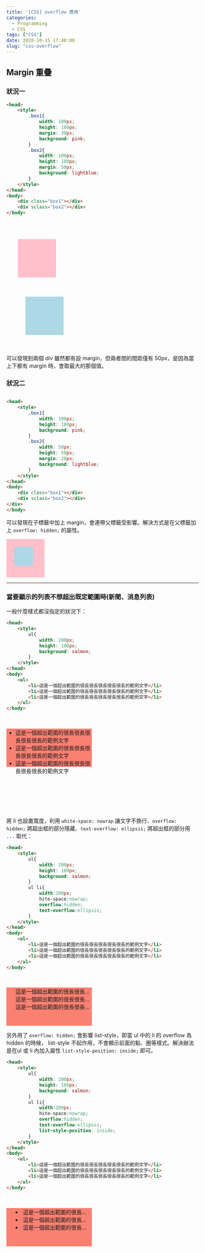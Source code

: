 ```yaml
---
title: '[CSS] overflow 應用'
categories:
  - Programming
  - CSS
tags: ["CSS"]
date: 2020-10-15 17:48:00
slug: "css-overflow"
---
```

## Margin 重疊
<!--more-->
### 狀況一
```html
<head>
	<style>
		.box1{
			width: 100px;
			height: 100px;
			margin: 30px;
			background: pink;
		}
		.box2{
			width: 100px;
			height: 100px;
			margin: 50px;
			background: lightblue;
		}
	</style>
</head>
<body>
	<div class="box1"></div>
	<div sclass="box2"></div>
</body>
```

</br>

<div style="width:100px;height:100px;margin:30px;background:pink"></div>
<div style="width:100px;height:100px;margin:50px;background:lightblue"></div>

可以發現到兩個 div 雖然都有設 margin，但兩者間的間距僅有 50px，是因為當上下都有 margin 時，會取最大的那個值。

### 狀況二
```html

<head>
	<style>
		.box1{
			width: 100px;
			height: 100px;
			background: pink;
		}
		.box2{
			width: 50px;
			height: 50px;
			margin: 20px;
			background: lightblue;
		}
	</style>
</head>
<body>
	<div class="box1"></div>
	<div sclass="box2"></div>
</div>
</body>

```

可以發現在子標籤中加上 margin，會連帶父標籤受影響。解決方式是在父標籤加上 `overflow: hidden;` 的屬性。
</br>

<div style="width:100px;height:100px;background:pink;overflow: hidden;">
    <div style="width:50px;height:50px;background:lightblue;margin:20px"></div>
</div>

-------------------------------------------

### 當要顯示的列表不想超出既定範圍時(新聞、消息列表)

一般什麼樣式都沒指定的狀況下：
```html
<head>
	<style>
		ul{
			width: 200px;
			height: 100px;
			background: salmon;
		}
	</style>
</head>
<body>
	<ul>
		<li>這是一個超出範圍的很長很長很長很長很長的範例文字</li>
		<li>這是一個超出範圍的很長很長很長很長很長的範例文字</li>
		<li>這是一個超出範圍的很長很長很長很長很長的範例文字</li>
	</ul>
</body>
```

</br>

<ul style="width:200px;height:100px;background:salmon;">
    <li>這是一個超出範圍的很長很長很長很長很長的範例文字</li>
    <li>這是一個超出範圍的很長很長很長很長很長的範例文字</li>
    <li>這是一個超出範圍的很長很長很長很長很長的範例文字</li>
</ul>
<br />
<br />
<br />
<br />
<br />
<br />

將 li 也設置寬度，利用 `white-space: nowrap` 讓文字不換行、`overflow: hidden;` 將超出框的部分隱藏、`text-overflow: ellipsis;` 將超出框的部分用 `...` 取代：

```html
<head>
	<style>
		ul{
			width: 200px;
			height: 100px;
			background: salmon;
		}
		ul li{
			width:200px;
			hite-space:nowrap;
			overflow:hidden;
			text-overflow:ellipsis;
		}
	</style>
</head>
<body>
	<ul>
		<li>這是一個超出範圍的很長很長很長很長很長的範例文字</li>
		<li>這是一個超出範圍的很長很長很長很長很長的範例文字</li>
		<li>這是一個超出範圍的很長很長很長很長很長的範例文字</li>
	</ul>
</body>

```

</br>

<ul style="width:200px;height:100px;background:salmon;">
    <li style="width:200px; white-space:nowrap; overflow:hidden; text-overflow:ellipsis;">這是一個超出範圍的很長很長很長很長很長的範例文字</li>
    <li style="width:200px; white-space:nowrap; overflow:hidden; text-overflow:ellipsis;">這是一個超出範圍的很長很長很長很長很長的範例文字</li>
    <li style="width:200px; white-space:nowrap; overflow:hidden; text-overflow:ellipsis;">這是一個超出範圍的很長很長很長很長很長的範例文字</li>
</ul>

另外用了 `overflow: hidden;` 會影響 list-style，即當 ul 中的 li 的 overflow 為 hidden 的時候， list-style 不起作用，不會顯示前面的點、圈等樣式。解決辦法是在ul 或 li 內加入屬性 `list-style-position: inside;` 即可。

```html
<head>
	<style>
		ul{
			width: 200px;
			height: 100px;
			background: salmon;
		}
		ul li{
			width:200px;
			hite-space:nowrap;
			overflow:hidden;
			text-overflow:ellipsis;
			list-style-position: inside;
		}
	</style>
</head>
<body>
	<ul>
		<li>這是一個超出範圍的很長很長很長很長很長的範例文字</li>
		<li>這是一個超出範圍的很長很長很長很長很長的範例文字</li>
		<li>這是一個超出範圍的很長很長很長很長很長的範例文字</li>
	</ul>
</body>
```

</br>

<ul style="width:200px;height:100px;background:salmon;">
    <li style="width:200px; white-space:nowrap; overflow:hidden; text-overflow:ellipsis; list-style-position:inside;">這是一個超出範圍的很長很長很長很長很長的範例文字</li>
    <li style="width:200px; white-space:nowrap; overflow:hidden; text-overflow:ellipsis; list-style-position:inside;">這是一個超出範圍的很長很長很長很長很長的範例文字</li>
    <li style="width:200px; white-space:nowrap; overflow:hidden; text-overflow:ellipsis; list-style-position:inside;">這是一個超出範圍的很長很長很長很長很長的範例文字</li>
</ul>
